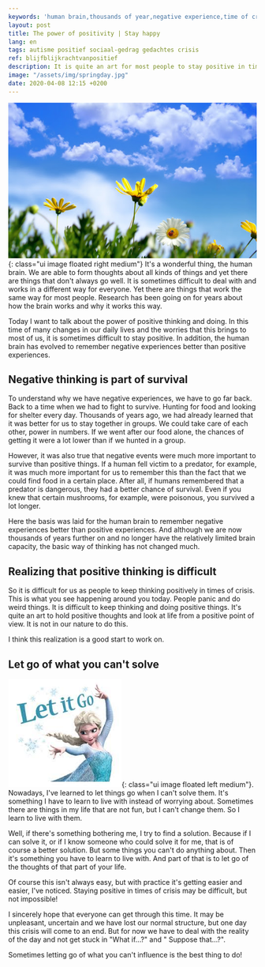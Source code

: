 ```yaml
---
keywords: 'human brain,thousands of year,negative experience,time of crisis,positive experience'
layout: post
title: The power of positivity | Stay happy
lang: en
tags: autisme positief sociaal-gedrag gedachtes crisis
ref: blijfblijkrachtvanpositief
description: It is quite an art for most people to stay positive in times of crisis. Often, because they are already thinking negatively in basic thoughts. One way to do this is to adjust your thoughts and try to bend to positive thinking.
image: "/assets/img/springday.jpg"
date: 2020-04-08 12:15 +0200
---
```

![A beautiful day](/assets/img/springday.jpg){: class="ui image floated right medium"}
It's a wonderful thing, the human brain. We are able to form thoughts about all kinds of things and yet there are things that don't always go well. It is sometimes difficult to deal with and works in a different way for everyone. Yet there are things that work the same way for most people. Research has been going on for years about how the brain works and why it works this way.

Today I want to talk about the power of positive thinking and doing. In this time of many changes in our daily lives and the worries that this brings to most of us, it is sometimes difficult to stay positive. In addition, the human brain has evolved to remember negative experiences better than positive experiences.

## Negative thinking is part of survival

To understand why we have negative experiences, we have to go far back. Back to a time when we had to fight to survive. Hunting for food and looking for shelter every day. Thousands of years ago, we had already learned that it was better for us to stay together in groups. We could take care of each other, power in numbers. If we went after our food alone, the chances of getting it were a lot lower than if we hunted in a group.

However, it was also true that negative events were much more important to survive than positive things. If a human fell victim to a predator, for example, it was much more important for us to remember this than the fact that we could find food in a certain place. After all, if humans remembered that a predator is dangerous, they had a better chance of survival. Even if you knew that certain mushrooms, for example, were poisonous, you survived a lot longer.

Here the basis was laid for the human brain to remember negative experiences better than positive experiences. And although we are now thousands of years further on and no longer have the relatively limited brain capacity, the basic way of thinking has not changed much.

## Realizing that positive thinking is difficult

So it is difficult for us as people to keep thinking positively in times of crisis. This is what you see happening around you today. People panic and do weird things. It is difficult to keep thinking and doing positive things. It's quite an art to hold positive thoughts and look at life from a positive point of view. It is not in our nature to do this.

I think this realization is a good start to work on.

## Let go of what you can't solve

![Let it go!](/assets/img/letitgo.jpeg){: class="ui image floated left medium"}.
Nowadays, I've learned to let things go when I can't solve them. It's something I have to learn to live with instead of worrying about. Sometimes there are things in my life that are not fun, but I can't change them. So I learn to live with them.

Well, if there's something bothering me, I try to find a solution. Because if I can solve it, or if I know someone who could solve it for me, that is of course a better solution. But some things you can't do anything about. Then it's something you have to learn to live with. And part of that is to let go of the thoughts of that part of your life.

Of course this isn't always easy, but with practice it's getting easier and easier, I've noticed. Staying positive in times of crisis may be difficult, but not impossible!

I sincerely hope that everyone can get through this time. It may be unpleasant, uncertain and we have lost our normal structure, but one day this crisis will come to an end. But for now we have to deal with the reality of the day and not get stuck in "What if...?" and " Suppose that...?".

Sometimes letting go of what you can't influence is the best thing to do!
